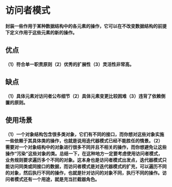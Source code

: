 # 访问者模式
#### 封装一些作用于某种数据结构中的各元素的操作，它可以在不改变数据结构的前提下定义作用于这些元素的新的操作。
## 优点
#### （1）符合单一职责原则（2）优秀的扩展性（3）灵活性非常高。
## 缺点
#### （1）具体元素对访问者公布细节（2）具体元素变更比较困难（3）违背了依赖倒置的原则。
## 使用场景
#### （1）一个对象结构包含很多类对象，它们有不同的接口，而你想对这些对象实施一些依赖于其具体类的操作，也就是说用迭代器模式已经不能胜任的情景。（2）需要对一个对象结构中的对象进行很多不同并且不相关的操作，而你想避免让这些操作“污染”这些对象的类。总结一下，在这种地方一定要考虑使用访问者模式，业务规则要求遍历多个不同的对象。这本身也是访问者模式出发点，迭代器模式只能访问同类或同接口的数据，而访问者模式是对迭代器模式的扩充，可以遍历不同的对象，然后执行不同的操作，也就是针对访问的对象不同，执行不同的操作。访问者模式还有一个用途，就是充当拦截器角色。
